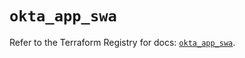 # `okta_app_swa`

Refer to the Terraform Registry for docs: [`okta_app_swa`](https://registry.terraform.io/providers/okta/okta/4.14.0/docs/resources/app_swa).
